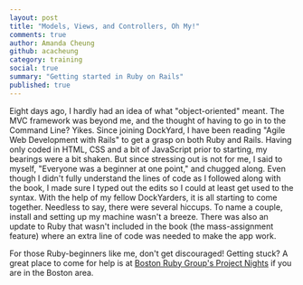 ```yaml
---
layout: post
title: "Models, Views, and Controllers, Oh My!"
comments: true
author: Amanda Cheung
github: acacheung
category: training
social: true
summary: "Getting started in Ruby on Rails"
published: true
---
```


Eight days ago, I hardly had an idea of what "object-oriented" meant. The MVC framework was beyond me, and the thought of having to go in to the Command Line? Yikes. Since joining DockYard, I have been reading "Agile Web Development with Rails" to get a grasp on both Ruby and Rails. Having only coded in HTML, CSS and a bit of JavaScript prior to starting, my bearings were a bit shaken. But since stressing out is not for me, I said to myself, "Everyone was a beginner at one point," and chugged along. Even though I didn't fully understand the lines of code as I followed along with the book, I made sure I typed out the edits so I could at least get used to the syntax. With the help of my fellow DockYarders, it is all starting to come together. Needless to say, there were several hiccups. To name a couple, install and setting up my machine wasn't a breeze. There was also an update to Ruby that wasn't included in the book (the mass-assignment feature) where an extra line of code was needed to make the app work.

For those Ruby-beginners like me, don't get discouraged! Getting stuck? A great place to come for help is at [Boston Ruby Group's Project Nights](http://bostonrb.org/) if you are in the Boston area. 

